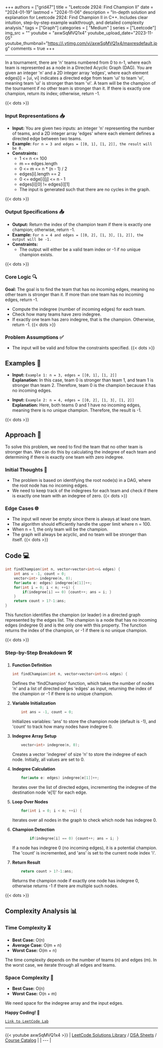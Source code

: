 
+++
authors = ["grid47"]
title = "Leetcode 2924: Find Champion II"
date = "2024-01-19"
lastmod = "2024-11-06"
description = "In-depth solution and explanation for Leetcode 2924: Find Champion II in C++. Includes clear intuition, step-by-step example walkthrough, and detailed complexity analysis."
tags = ["Graph"]
categories = [
    "Medium"
]
series = ["Leetcode"]
img_src = ""
youtube = "axwSqMVQ1x4"
youtube_upload_date="2023-11-05"
youtube_thumbnail="https://i.ytimg.com/vi/axwSqMVQ1x4/maxresdefault.jpg"
comments = true
+++



---
In a tournament, there are 'n' teams numbered from 0 to n-1, where each team is represented as a node in a Directed Acyclic Graph (DAG). You are given an integer 'n' and a 2D integer array 'edges', where each element edges[i] = [ui, vi] indicates a directed edge from team 'ui' to team 'vi', meaning team 'ui' is stronger than team 'vi'. A team will be the champion of the tournament if no other team is stronger than it. If there is exactly one champion, return its index; otherwise, return -1.
<!--more-->
{{< dots >}}
### Input Representations 📥
- **Input:** You are given two inputs: an integer 'n' representing the number of teams, and a 2D integer array 'edges' where each element defines a directed edge between two teams.
- **Example:** `For n = 3 and edges = [[0, 1], [1, 2]], the result will be 0.`
- **Constraints:**
	- 1 <= n <= 100
	- m == edges.length
	- 0 <= m <= n * (n - 1) / 2
	- edges[i].length == 2
	- 0 <= edge[i][j] <= n - 1
	- edges[i][0] != edges[i][1]
	- The input is generated such that there are no cycles in the graph.

{{< dots >}}
### Output Specifications 📤
- **Output:** Return the index of the champion team if there is exactly one champion; otherwise, return -1.
- **Example:** `For n = 4 and edges = [[0, 2], [1, 3], [1, 2]], the output will be -1.`
- **Constraints:**
	- The output will either be a valid team index or -1 if no unique champion exists.

{{< dots >}}
### Core Logic 🔍
**Goal:** The goal is to find the team that has no incoming edges, meaning no other team is stronger than it. If more than one team has no incoming edges, return -1.

- Compute the indegree (number of incoming edges) for each team.
- Check how many teams have zero indegree.
- If exactly one team has zero indegree, that is the champion. Otherwise, return -1.
{{< dots >}}
### Problem Assumptions ✅
- The input will be valid and follow the constraints specified.
{{< dots >}}
## Examples 🧩
- **Input:** `Example 1: n = 3, edges = [[0, 1], [1, 2]]`  \
  **Explanation:** In this case, team 0 is stronger than team 1, and team 1 is stronger than team 2. Therefore, team 0 is the champion because it has no incoming edges.

- **Input:** `Example 2: n = 4, edges = [[0, 2], [1, 3], [1, 2]]`  \
  **Explanation:** Here, both teams 0 and 1 have no incoming edges, meaning there is no unique champion. Therefore, the result is -1.

{{< dots >}}
## Approach 🚀
To solve this problem, we need to find the team that no other team is stronger than. We can do this by calculating the indegree of each team and determining if there is exactly one team with zero indegree.

### Initial Thoughts 💭
- The problem is based on identifying the root node(s) in a DAG, where the root node has no incoming edges.
- We need to keep track of the indegrees for each team and check if there is exactly one team with an indegree of zero.
{{< dots >}}
### Edge Cases 🌐
- The input will never be empty since there is always at least one team.
- The algorithm should efficiently handle the upper limit where n = 100.
- When n = 1, the only team will be the champion.
- The graph will always be acyclic, and no team will be stronger than itself.
{{< dots >}}
## Code 💻
```cpp
int findChampion(int n, vector<vector<int>>& edges) {
    int ans = -1, count = 0;
    vector<int> indegree(n, 0);
    for(auto e: edges) indegree[e[1]]++;
    for(int i = 0; i < n; ++i) {
        if(indegree[i] == 0) {count++; ans = i; }
    }
    return count > 1?-1:ans;
}
```

This function identifies the champion (or leader) in a directed graph represented by the edges list. The champion is a node that has no incoming edges (indegree 0) and is the only one with this property. The function returns the index of the champion, or -1 if there is no unique champion.

{{< dots >}}
### Step-by-Step Breakdown 🛠️
1. **Function Definition**
	```cpp
	int findChampion(int n, vector<vector<int>>& edges) {
	```
	Defines the 'findChampion' function, which takes the number of nodes 'n' and a list of directed edges 'edges' as input, returning the index of the champion or -1 if there is no unique champion.

2. **Variable Initialization**
	```cpp
	    int ans = -1, count = 0;
	```
	Initializes variables: 'ans' to store the champion node (default is -1), and 'count' to track how many nodes have indegree 0.

3. **Indegree Array Setup**
	```cpp
	    vector<int> indegree(n, 0);
	```
	Creates a vector 'indegree' of size 'n' to store the indegree of each node. Initially, all values are set to 0.

4. **Indegree Calculation**
	```cpp
	    for(auto e: edges) indegree[e[1]]++;
	```
	Iterates over the list of directed edges, incrementing the indegree of the destination node 'e[1]' for each edge.

5. **Loop Over Nodes**
	```cpp
	    for(int i = 0; i < n; ++i) {
	```
	Iterates over all nodes in the graph to check which node has indegree 0.

6. **Champion Detection**
	```cpp
	        if(indegree[i] == 0) {count++; ans = i; }
	```
	If a node has indegree 0 (no incoming edges), it is a potential champion. The 'count' is incremented, and 'ans' is set to the current node index 'i'.

7. **Return Result**
	```cpp
	    return count > 1?-1:ans;
	```
	Returns the champion node if exactly one node has indegree 0, otherwise returns -1 if there are multiple such nodes.

{{< dots >}}
## Complexity Analysis 📊
### Time Complexity ⏳
- **Best Case:** O(n)
- **Average Case:** O(m + n)
- **Worst Case:** O(m + n)

The time complexity depends on the number of teams (n) and edges (m). In the worst case, we iterate through all edges and teams.

### Space Complexity 💾
- **Best Case:** O(n)
- **Worst Case:** O(n + m)

We need space for the indegree array and the input edges.

**Happy Coding! 🎉**


[`Link to LeetCode Lab`](https://leetcode.com/problems/find-champion-ii/description/)

---
{{< youtube axwSqMVQ1x4 >}}
| [LeetCode Solutions Library](https://grid47.xyz/leetcode/) / [DSA Sheets](https://grid47.xyz/sheets/) / [Course Catalog](https://grid47.xyz/courses/) |
| --- |
